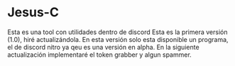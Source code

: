# Jesus-C
Esta es una tool con utilidades dentro de discord
Esta es la primera versión (1.0), hiré actualizándola. En esta versión solo esta disponible un programa, el de discord nitro ya qeu es una versión en alpha.
En la siguiente actualización implementaré el token grabber y algun spammer.
